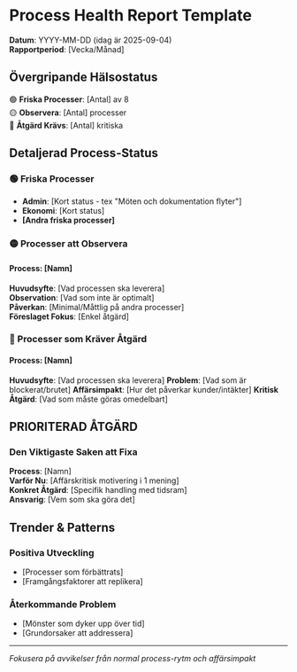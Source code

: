 # Process Health Report Template

**Datum**: YYYY-MM-DD (idag är 2025-09-04)  
**Rapportperiod**: [Vecka/Månad]

## Övergripande Hälsostatus

🟢 **Friska Processer**: [Antal] av 8  
🟡 **Observera**: [Antal] processer  
🔴 **Åtgärd Krävs**: [Antal] kritiska

## Detaljerad Process-Status

### 🟢 Friska Processer
- **Admin**: [Kort status - tex "Möten och dokumentation flyter"]
- **Ekonomi**: [Kort status]
- **[Andra friska processer]**

### 🟡 Processer att Observera

#### Process: [Namn]
**Huvudsyfte**: [Vad processen ska leverera]  
**Observation**: [Vad som inte är optimalt]  
**Påverkan**: [Minimal/Måttlig på andra processer]  
**Föreslaget Fokus**: [Enkel åtgärd]

### 🔴 Processer som Kräver Åtgärd

#### Process: [Namn]  
**Huvudsyfte**: [Vad processen ska leverera]
**Problem**: [Vad som är blockerat/brutet]
**Affärsimpakt**: [Hur det påverkar kunder/intäkter]
**Kritisk Åtgärd**: [Vad som måste göras omedelbart]

## PRIORITERAD ÅTGÄRD

### Den Viktigaste Saken att Fixa
**Process**: [Namn]  
**Varför Nu**: [Affärskritisk motivering i 1 mening]  
**Konkret Åtgärd**: [Specifik handling med tidsram]  
**Ansvarig**: [Vem som ska göra det]

## Trender & Patterns

### Positiva Utveckling
- [Processer som förbättrats]
- [Framgångsfaktorer att replikera]

### Återkommande Problem  
- [Mönster som dyker upp över tid]
- [Grundorsaker att addressera]

---
*Fokusera på avvikelser från normal process-rytm och affärsimpakt*